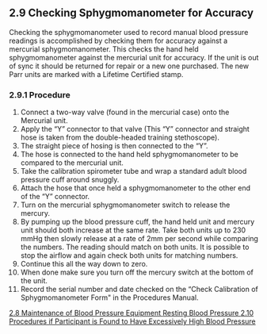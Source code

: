 ## 2.9 Checking Sphygmomanometer for Accuracy

Checking the sphygmomanometer used to record manual blood pressure readings is accomplished by checking them for accuracy against a mercurial sphygmomanometer. This checks the hand held sphygmomanometer against the mercurial unit for accuracy.  If the unit is out of sync it should be returned for repair or a new one purchased. The new Parr units are marked with a Lifetime Certified stamp.

### 2.9.1 Procedure

1. Connect a two-way valve (found in the mercurial case) onto the Mercurial unit.
2. Apply the “Y” connector to that valve (This “Y” connector and straight hose is taken from the double-headed training stethoscope).
3. The straight piece of hosing is then connected to the “Y”.
4. The hose is connected to the hand held sphygmomanometer to be compared to the mercurial unit.
5. Take the calibration spirometer tube and wrap a standard adult blood pressure cuff around snuggly.
6. Attach the hose that once held a sphygmomanometer to the other end of the “Y” connector.
7. Turn on the mercurial sphygmomanometer switch to release the mercury.
8. By pumping up the blood pressure cuff, the hand held unit and mercury unit should both increase at the same rate. Take both units up to 230 mmHg then slowly release at a rate of 2mm per second while comparing the numbers. The reading should match on both units. It is possible to stop the airflow and again check both units for matching numbers.
9. Continue this all the way down to zero.
10. When done make sure you turn off the mercury switch at the bottom of the unit.
11. Record the serial number and date checked on the “Check Calibration of Sphygmomanometer Form" in the Procedures Manual.


<div class="center">
<div class="btn-group">
  <a href=":pages_path:/manuals/resting-blood-pressure/2-08-maintenance-of-bp-equipment.md" class="btn btn-default">
    <span class="glyphicon glyphicon-chevron-left"></span>
    2.8 Maintenance of Blood Pressure Equipment
  </a>

  <a href=":pages_path:/manuals/resting-blood-pressure" class="btn btn-default">
    <span class="glyphicon glyphicon-chevron-up"></span>
    Resting Blood Pressure
  </a>

  <a href=":pages_path:/manuals/resting-blood-pressure/2-10-high-bp.md" class="btn btn-success">
    2.10 Procedures if Participant is Found to Have Excessively High Blood Pressure
    <span class="glyphicon glyphicon-chevron-right"></span>
  </a>
</div>
</div>
